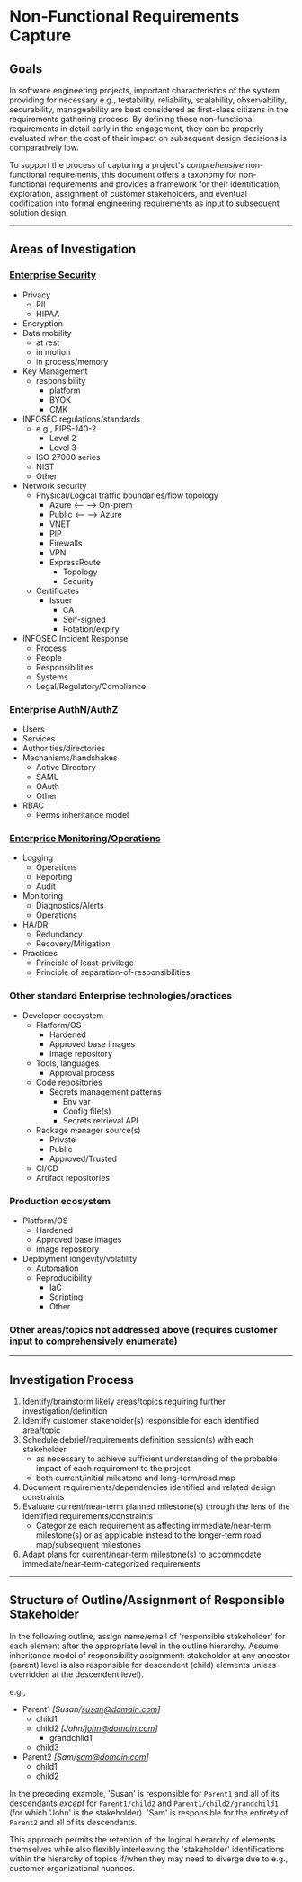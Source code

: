 # Non-Functional Requirements Capture

## Goals

In software engineering projects, important characteristics of the system providing for necessary e.g., testability, reliability, scalability, observability, securability, manageability are best considered as first-class citizens in the requirements gathering process.
By defining these non-functional requirements in detail early in the engagement, they can be properly evaluated when the cost of their impact on subsequent design decisions is comparatively low.

To support the process of capturing a project's _comprehensive_ non-functional requirements, this document offers a taxonomy for non-functional requirements and provides a framework for their identification, exploration, assignment of customer stakeholders, and eventual codification into formal engineering requirements as input to subsequent solution design.

---

## Areas of Investigation

### [Enterprise Security](../../security/README.md)

- Privacy
  - PII
  - HIPAA
- Encryption
- Data mobility
  - at rest
  - in motion
  - in process/memory
- Key Management
  - responsibility
    - platform
    - BYOK
    - CMK
- INFOSEC regulations/standards
  - e.g., FIPS-140-2
    - Level 2
    - Level 3
  - ISO 27000 series
  - NIST
  - Other
- Network security
  - Physical/Logical traffic boundaries/flow topology
    - Azure <-- --> On-prem
    - Public <-- --> Azure
    - VNET
    - PIP
    - Firewalls
    - VPN
    - ExpressRoute
      - Topology
      - Security
  - Certificates
    - Issuer
      - CA
      - Self-signed
      - Rotation/expiry
- INFOSEC Incident Response
  - Process
  - People
  - Responsibilities
  - Systems
  - Legal/Regulatory/Compliance

### Enterprise AuthN/AuthZ

- Users
- Services
- Authorities/directories
- Mechanisms/handshakes
  - Active Directory
  - SAML
  - OAuth
  - Other
- RBAC
  - Perms inheritance model

### [Enterprise Monitoring/Operations](../../observability/README.md)

- Logging
  - Operations
  - Reporting
  - Audit
- Monitoring
  - Diagnostics/Alerts
  - Operations
- HA/DR
  - Redundancy
  - Recovery/Mitigation
- Practices
  - Principle of least-privilege
  - Principle of separation-of-responsibilities

### Other standard Enterprise technologies/practices

- Developer ecosystem
  - Platform/OS
    - Hardened
    - Approved base images
    - Image repository
  - Tools, languages
    - Approval process
  - Code repositories
    - Secrets management patterns
      - Env var
      - Config file(s)
      - Secrets retrieval API
  - Package manager source(s)
    - Private
    - Public
    - Approved/Trusted
  - CI/CD
  - Artifact repositories

### Production ecosystem

- Platform/OS
  - Hardened
  - Approved base images
  - Image repository
- Deployment longevity/volatility
  - Automation
  - Reproducibility
    - IaC
    - Scripting
    - Other

### Other areas/topics not addressed above (requires customer input to comprehensively enumerate)

---

## Investigation Process

1. Identify/brainstorm likely areas/topics requiring further investigation/definition
1. Identify customer stakeholder(s) responsible for each identified area/topic
1. Schedule debrief/requirements definition session(s) with each stakeholder
   - as necessary to achieve sufficient understanding of the probable impact of each requirement to the project
   - both current/initial milestone and long-term/road map
1. Document requirements/dependencies identified and related design constraints
1. Evaluate current/near-term planned milestone(s) through the lens of the identified requirements/constraints
   - Categorize each requirement as affecting immediate/near-term milestone(s) or as applicable instead to the longer-term road map/subsequent milestones
1. Adapt plans for current/near-term milestone(s) to accommodate immediate/near-term-categorized requirements

---

## Structure of Outline/Assignment of Responsible Stakeholder

In the following outline, assign name/email of 'responsible stakeholder' for each element after the appropriate level in the outline hierarchy. Assume inheritance model of responsibility assignment: stakeholder at any ancestor (parent) level is also responsible for descendent (child) elements unless overridden at the descendent level).

e.g.,

- Parent1 _[Susan/susan@domain.com]_
  - child1
  - child2 _[John/john@domain.com]_
    - grandchild1
  - child3
- Parent2 _[Sam/sam@domain.com]_
  - child1
  - child2

In the preceding example, 'Susan' is responsible for `Parent1` and all of its descendants _except_ for `Parent1/child2` and `Parent1/child2/grandchild1` (for which 'John' is the stakeholder). 'Sam' is responsible for the entirety of `Parent2` and all of its descendants.

This approach permits the retention of the logical hierarchy of elements themselves while also flexibly interleaving the 'stakeholder' identifications within the hierarchy of topics if/when they may need to diverge due to e.g., customer organizational nuances.
